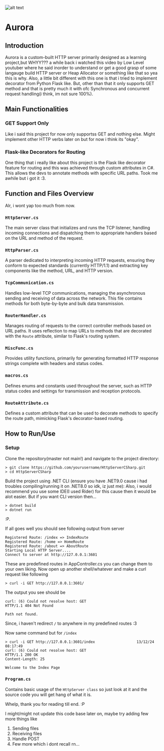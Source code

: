 ﻿![alt text](<AURORA.png>)

# Aurora

## Introduction

Aurora is a custom-built HTTP server primarily designed as a 
learning project,but WHYY??? a while back i watched this video 
by Low Level youtuber where he said inorder to understand
or get a good grasp of some langauge build HTTP server or 
Heap Allocator or something like that so yea this is why. 
Also, a little bit different with this one is that i tried to 
implement decorator from Python Flask like. But, other than that 
it only supports GET method and that is pretty much it with ofc 
Synchronous and concurrent request handling(i think, im not sure 100%).

## Main Functionalities

### GET Support Only

Like i said this project for now only supportss GET and nothing else. Might implement other 
HTTP verbs later on but for now i think its "okay".

### Flask-like Decorators for Routing

One thing that i really like about this project is the Flask like decorator
feature for routing and this was achieved through custom attributes in C#.
This allows the devs to annotate methods with specific URL paths.
Took me awhile but i got it :3.

## Function and Files Overview
Alr, i wont yap too much from now.

### `HttpServer.cs`

The main server class that initializes and runs the TCP listener, handling incoming connections and dispatching them to appropriate handlers based on the URL and method of the request.

### `HttpParser.cs`

A parser dedicated to interpreting incoming HTTP requests, ensuring they conform to expected standards (currently HTTP/1.1) and extracting key components like the method, URL, and HTTP version.

### `TcpCommunication.cs`

Handles low-level TCP communications, managing the asynchronous sending and receiving of data across the network. This file contains methods for both byte-by-byte and bulk data transmission.

### `RouterHandler.cs`

Manages routing of requests to the correct controller methods based on URL paths. It uses reflection to map URLs to methods that are decorated with the `Route` attribute, similar to Flask's routing system.

### `MiscFunc.cs`

Provides utility functions, primarily for generating formatted HTTP response strings complete with headers and status codes.

### `macros.cs`

Defines enums and constants used throughout the server, such as HTTP status codes and settings for transmission and reception protocols.

### `RouteAttribute.cs`

Defines a custom attribute that can be used to decorate methods to specify the route path, mimicking Flask's decorator-based routing.

## How to Run/Use

### Setup

Clone the repository(master not main!) and navigate to the project directory:

```
> git clone https://github.com/yourusername/HttpServerCSharp.git
> cd HttpServerCSharp
```
Build the project using .NET CLI (ensure you have .NET9.0 cause 
i had troubles compiling/running it on .NET8.0 so idk, iz just me):
Also, i would recommend you use some IDE(I used Rider) for this cause
then it would be alot easier. But if you want CLI  version then...

```aiignore
> dotnet build
> dotnet run
```
:P.

If all goes well you should see following output from server
```aiignore
Registered Route: /index => IndexRoute
Registered Route: /home => HomeRoute
Registered Route: /about => AboutRoute
Starting Local HTTP Server....
Connect to server at http://127.0.0.1:3601
```

These are predefined routes in AppController.cs you can change them to your own liking.
Now open up another shell/whatever and make a curl request like following 
```aiignore
> curl -i GET http://127.0.0.1:3601/
```

The output you see should be 
```aiignore
curl: (6) Could not resolve host: GET
HTTP/1.1 404 Not Found

Path not found.
```
Since, i haven't redirect `/` to anywhere in my predefined routes :3

Now same command but for `/index` 
```aiignore
> curl -i GET http://127.0.0.1:3601/index                   13/12/24 08:17:49
curl: (6) Could not resolve host: GET
HTTP/1.1 200 OK
Content-Length: 25

Welcome to the Index Page
```

### `Program.cs`
Contains basic usage of the `HttpServer class` so just look at it and the source code 
you will get hang of what it is. 

Whelp, thank you for reading till end. :P

I might/might not update this code base later on, maybe 
try adding few more things like 

1. Sending files
2. Receiving files
3. Handle POST
4. Few more which i dont recall rn...

